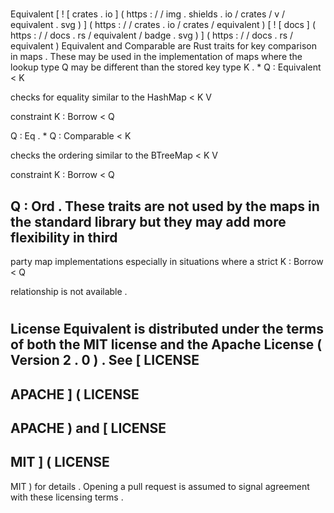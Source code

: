 #
Equivalent
[
!
[
crates
.
io
]
(
https
:
/
/
img
.
shields
.
io
/
crates
/
v
/
equivalent
.
svg
)
]
(
https
:
/
/
crates
.
io
/
crates
/
equivalent
)
[
!
[
docs
]
(
https
:
/
/
docs
.
rs
/
equivalent
/
badge
.
svg
)
]
(
https
:
/
/
docs
.
rs
/
equivalent
)
Equivalent
and
Comparable
are
Rust
traits
for
key
comparison
in
maps
.
These
may
be
used
in
the
implementation
of
maps
where
the
lookup
type
Q
may
be
different
than
the
stored
key
type
K
.
*
Q
:
Equivalent
<
K
>
checks
for
equality
similar
to
the
HashMap
<
K
V
>
constraint
K
:
Borrow
<
Q
>
Q
:
Eq
.
*
Q
:
Comparable
<
K
>
checks
the
ordering
similar
to
the
BTreeMap
<
K
V
>
constraint
K
:
Borrow
<
Q
>
Q
:
Ord
.
These
traits
are
not
used
by
the
maps
in
the
standard
library
but
they
may
add
more
flexibility
in
third
-
party
map
implementations
especially
in
situations
where
a
strict
K
:
Borrow
<
Q
>
relationship
is
not
available
.
#
#
License
Equivalent
is
distributed
under
the
terms
of
both
the
MIT
license
and
the
Apache
License
(
Version
2
.
0
)
.
See
[
LICENSE
-
APACHE
]
(
LICENSE
-
APACHE
)
and
[
LICENSE
-
MIT
]
(
LICENSE
-
MIT
)
for
details
.
Opening
a
pull
request
is
assumed
to
signal
agreement
with
these
licensing
terms
.
